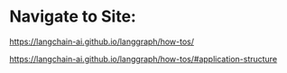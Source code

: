 # Navigate to Site: 

https://langchain-ai.github.io/langgraph/how-tos/


https://langchain-ai.github.io/langgraph/how-tos/#application-structure